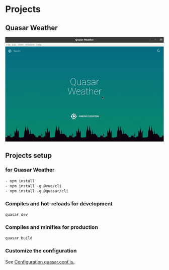 # Projects
## Quasar Weather
![](q-weather)


## Projects setup
### for Quasar Weather
```
- npm install
- npm install -g @vue/cli
- npm install -g @quasar/cli
```

### Compiles and hot-reloads for development
```
quasar dev
```

### Compiles and minifies for production
```
quasar build
```

### Customize the configuration
See [Configuration quasar.conf.js.](https://quasar.dev/quasar-cli/quasar-conf-js).
